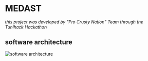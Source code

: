 # MEDAST
*this project was developed by "Pro Crusty Nation" Team through the Tunihack Hackathon*


## software architecture 

![software architecture](https://github.com/[username]/[reponame]/blob/[branch]/software-architecture.png?raw=true)



